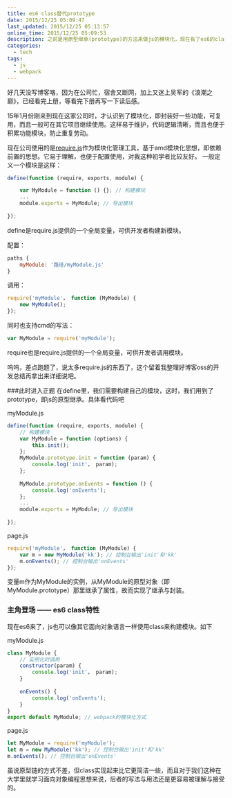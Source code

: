 ```yaml
---
title: es6 class替代prototype
date: 2015/12/25 05:09:47
last_updated: 2015/12/25 05:13:57
online_time: 2015/12/25 05:09:53
description: 之前是用原型继承(prototype)的方法来做js的模块化，现在有了es6的class特性，还有webpack的babel插件的帮助，就可以尝尝新方式来做js的模块化咯。
categories:
  - tech
tags:
  - js
  - webpack
---
```


好几天没写博客咯，因为在公司忙，宿舍又断网，加上又迷上吴军的《浪潮之巅》，已经看完上册，等看完下册再写一下读后感。

15年1月份刚来到现在这家公司时，才认识到了模块化，即封装好一些功能，可复用，而且一般可在其它项目继续使用。这样易于维护，代码逻辑清晰，而且也便于积累功能模块，防止重复劳动。

现在公司使用的是[require.js](http://www.requirejs.cn/)作为模块化管理工具，基于amd模块化思想，即依赖前置的思想。它易于理解，也便于配置使用，对我这种初学者比较友好。
一般定义一个模块是这样：
```javascript
define(function (require, exports, module) {

	var MyModule = function () {}; // 构建模块
	...	
	module.exports = MyModule; // 导出模块
	
});
```
define是require.js提供的一个全局变量，可供开发者构建新模块。

配置：
```javascript
paths {
	myModule: '路径/myModule.js'
}
```
调用：
```javascript
require('myModule'， function (MyModule) {
	new MyModule();
});
```
同时也支持cmd的写法：
```javascript
var MyModule = require('myModule');
```
require也是require.js提供的一个全局变量，可供开发者调用模块。

呜呜，差点跑题了，说太多require.js的东西了，这个留着我整理好博客oss的开发总结再拿出来详细说吧。

###此时进入正题
在define里，我们需要构建自己的模块，这时，我们用到了prototype，即js的原型继承。具体看代码吧

myModule.js
```javascript
define(function (require, exports, module) {
	// 构建模块
	var MyModule = function (options) {
		this.init();
	};
	MyModule.prototype.init = function (param) {
		console.log('init'， param);
	};
	
	MyModule.prototype.onEvents = function () {
		console.log('onEvents');
	};
	...	
	module.exports = MyModule; // 导出模块
	
});
```
page.js
```javascript
require('myModule'， function (MyModule) {
	var m = new MyModule('kk'); // 控制台输出'init'和'kk'
	m.onEvents(); // 控制台输出'onEvents'
});
```
变量m作为MyModule的实例，从MyModule的原型对象（即MyModule.prototype）那里继承了属性，故而实现了继承与封装。


### 主角登场 —— es6 class特性
现在es6来了，js也可以像其它面向对象语言一样使用class来构建模块。如下

myModule.js
```javascript
class MyModule {
	// 实例化时调用
	constructor(param) {
		console.log('init'， param);
	}
	
	onEvents() {
		console.log('onEvents');
	}
}
export default MyModule; // webpack的模块化方式
```

page.js
```javascript
let MyModule = require('myModule');
let m = new MyModule('kk'); // 控制台输出'init'和'kk'
m.onEvents(); // 控制台输出'onEvents'
```

虽说原型链的方式不差，但class实现起来比它更简洁一些，而且对于我们这种在大学里就学习面向对象编程思想来说，后者的写法与用法还是更容易被理解与接受的。
